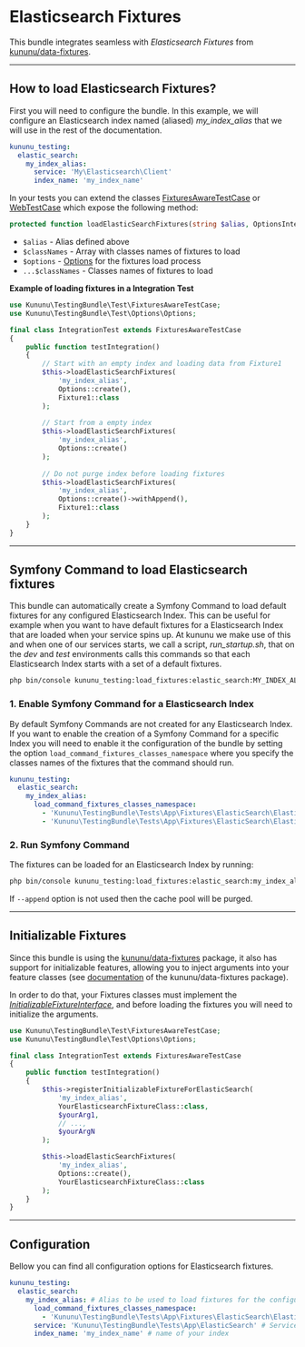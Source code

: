 # Elasticsearch Fixtures

This bundle integrates seamless with *Elasticsearch Fixtures* from [kununu/data-fixtures](https://github.com/kununu/data-fixtures).

----------------------------------

## How to load Elasticsearch Fixtures?

First you will need to configure the bundle. In this example, we will configure an Elasticsearch index named (aliased) *my_index_alias* that we will use in the rest of the documentation.

```yaml
kununu_testing:
  elastic_search:
    my_index_alias:
      service: 'My\Elasticsearch\Client'
      index_name: 'my_index_name'
```

In your tests you can extend the classes [FixturesAwareTestCase](/src/Test/FixturesAwareTestCase.php) or [WebTestCase](/src/Test/WebTestCase.php) which expose the following method:

```php
protected function loadElasticSearchFixtures(string $alias, OptionsInterface $options, string ...$classNames): void
```

- `$alias` - Alias defined above
- `$classNames` - Array with classes names of fixtures to load
- `$options` - [Options](options.md) for the fixtures load process
- `...$classNames` - Classes names of fixtures to load

**Example of loading fixtures in a Integration Test**

```php
use Kununu\TestingBundle\Test\FixturesAwareTestCase;
use Kununu\TestingBundle\Test\Options\Options;

final class IntegrationTest extends FixturesAwareTestCase
{
    public function testIntegration()
    {
        // Start with an empty index and loading data from Fixture1
        $this->loadElasticSearchFixtures(
            'my_index_alias',
            Options::create(),
            Fixture1::class
        );
        
        // Start from a empty index
        $this->loadElasticSearchFixtures(
            'my_index_alias',
            Options::create()
        );
        
        // Do not purge index before loading fixtures
        $this->loadElasticSearchFixtures(
            'my_index_alias',
            Options::create()->withAppend(),
            Fixture1::class
        );
    }
}
```

-----------------------

## Symfony Command to load Elasticsearch fixtures

This bundle can automatically create a Symfony Command to load default fixtures for any configured Elasticsearch Index. This can be useful for example when you want to have default fixtures for a Elasticsearch Index that are loaded when your service spins up. At kununu we make use of this and when one of our services starts, we call a script, *run_startup.sh*, that on the *dev* and *test* environments calls this commands so that each Elasticsearch Index starts with a set of a default fixtures.

```bash
php bin/console kununu_testing:load_fixtures:elastic_search:MY_INDEX_ALIAS [--append]
```

### 1. Enable Symfony Command for a Elasticsearch Index

By default Symfony Commands are not created for any Elasticsearch Index. If you want to enable the creation of a Symfony Command for a specific Index you will need to enable it the configuration of the bundle by setting the option `load_command_fixtures_classes_namespace` where you specify the classes names of the fixtures that the command should run.

```yaml
kununu_testing:
  elastic_search:
    my_index_alias:
      load_command_fixtures_classes_namespace:
        - 'Kununu\TestingBundle\Tests\App\Fixtures\ElasticSearch\ElasticSearchFixture1'
        - 'Kununu\TestingBundle\Tests\App\Fixtures\ElasticSearch\ElasticSearchFixture2'
```

### 2. Run Symfony Command

The fixtures can be loaded for an Elasticsearch Index by running:

```bash
php bin/console kununu_testing:load_fixtures:elastic_search:my_index_alias --append
```

If `--append` option is not used then the cache pool will be purged.

------------------------------

## Initializable Fixtures

Since this bundle is using the [kununu/data-fixtures](https://github.com/kununu/data-fixtures) package, it also has support for initializable features, allowing you to inject arguments into your feature classes (see [documentation](https://github.com/kununu/data-fixtures) of the kununu/data-fixtures package).

In order to do that, your Fixtures classes must implement the *[InitializableFixtureInterface](https://github.com/kununu/data-fixtures/blob/master/src/InitializableFixtureInterface.php)*, and before loading the fixtures you will need to initialize the arguments.

```php
use Kununu\TestingBundle\Test\FixturesAwareTestCase;
use Kununu\TestingBundle\Test\Options\Options;

final class IntegrationTest extends FixturesAwareTestCase
{
    public function testIntegration()
    {
        $this->registerInitializableFixtureForElasticSearch(
            'my_index_alias',
            YourElasticsearchFixtureClass::class,
            $yourArg1,
            // ...,
            $yourArgN
        );

        $this->loadElasticSearchFixtures(
            'my_index_alias',
            Options::create(),
            YourElasticsearchFixtureClass::class
        );
    }
}
```

-------------------------

## Configuration

Bellow you can find all configuration options for Elasticsearch fixtures.

```yaml
kununu_testing:
  elastic_search:
    my_index_alias: # Alias to be used to load fixtures for the configured index using the defined service
      load_command_fixtures_classes_namespace:
        - 'Kununu\TestingBundle\Tests\App\Fixtures\ElasticSearch\ElasticSearchFixture2' # FQDN for a fixtures class
      service: 'Kununu\TestingBundle\Tests\App\ElasticSearch' # Service Id of an instance of Elasticsearch\Client 
      index_name: 'my_index_name' # name of your index
```
